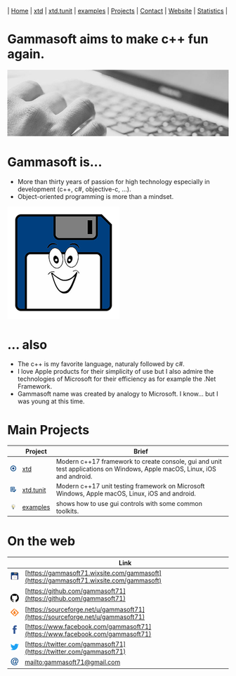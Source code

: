 | [Home](README.md) | [xtd](https://github.com/gammasoft71/xtd/tree/master/docs/home.md) | [xtd.tunit](https://github.com/gammasoft71/xtd_tunit/tree/master/docs/home.md) | [examples](https://github.com/gammasoft71/examples/tree/master/README.md) | [Projects](https://sourceforge.net/u/gammasoft71) | [Contact](contact.md) | [Website](https://gammasoft71.wixsite.com/gammasoft) | [Statistics](statistics.md) |

# Gammasoft aims to make c++ fun again.
![background_img](pictures/gammasoft_background.jpg)

# Gammasoft is...

* More than thirty years of passion for high technology especially in development (c++, c#, objective-c, ...).
* Object-oriented programming is more than a mindset.

![background_img](pictures/gammasoft.png)

# ... also
* The c++ is my favorite language, naturaly followed by c#.
* I love Apple products for their simplicity of use but I also admire the technologies of Microsoft for their efficiency as for example the .Net Framework.
* Gammasoft name was created by analogy to Microsoft. I know... but I was young at this time.

# Main Projects

|                                                                                                  | Project                                                                        | Brief                                                                                                                      |
|--------------------------------------------------------------------------------------------------|--------------------------------------------------------------------------------|----------------------------------------------------------------------------------------------------------------------------|
| [![](pictures/xtd.png)](https://github.com/gammasoft71/xtd/tree/master/docs/home.md)             | [xtd](https://github.com/gammasoft71/xtd/tree/master/docs/home.md)             | Modern c++17 framework to create console, gui and unit test applications on  Windows, Apple macOS, Linux, iOS and android. |
| [![](pictures/xtd.tunit.png)](https://github.com/gammasoft71/xtd_tunit/tree/master/docs/home.md) | [xtd.tunit](https://github.com/gammasoft71/xtd_tunit/tree/master/docs/home.md) | Modern c++17 unit testing framework on Microsoft Windows, Apple macOS, Linux, iOS and android.                             |
| [![](pictures/examples.png)](https://github.com/gammasoft71/examples/tree/master/README.md)      | [examples](https://github.com/gammasoft71/examples/tree/master/README.md)      | shows how to use gui controls with some common toolkits.                                                                   |

# On the web

|                                                                                         | Link                                                                                   |
|-----------------------------------------------------------------------------------------|----------------------------------------------------------------------------------------|
| [![gammasoft_img](pictures/gammasoft32.png)](https://gammasoft71.wixsite.com/gammasoft) | [https://gammasoft71.wixsite.com/gammasoft](https://gammasoft71.wixsite.com/gammasoft) |
| [![github_img](pictures/github32.png)](https://github.com/gammasoft71)                  | [https://github.com/gammasoft71](https://github.com/gammasoft71)                       |
| [![github_img](pictures/sourceforge32.png)](https://sourceforge.net/u/gammasoft71)      | [https://sourceforge.net/u/gammasoft71](https://sourceforge.net/u/gammasoft71)         |
| [![facebook_img](pictures/facebook32.png)](https://www.facebook.com/gammasoft71)        | [https://www.facebook.com/gammasoft71](https://www.facebook.com/gammasoft71)           |
| [![twitter_img](pictures/twitter32.png)](https://twitter.com/gammasoft71)               | [https://twitter.com/gammasoft71](https://twitter.com/gammasoft71)                     |
| [![mail_img](pictures/mail32.png)](mailto:gammasoft71@gmail.com)                        | [mailto:gammasoft71@gmail.com](mailto:gammasoft71@gmail.com)                           |
